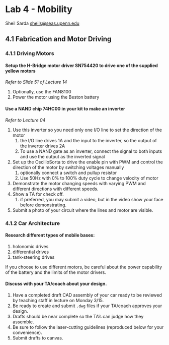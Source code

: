 # Lab 4 - Mobility

Sheil Sarda <sheils@seas.upenn.edu>

## 4.1 Fabrication and Motor Driving

### 4.1.1 Driving Motors

#### Setup the H-Bridge motor driver SN754420 to drive one of the supplied yellow motors 

*Refer to Slide 51 of Lecture 14*

1. Optionally, use the FAN8100
1. Power the motor using the Beston battery

#### Use a NAND chip 74HC00 in your kit to make an inverter 

*Refer to Lecture 04*

1. Use this inverter so you need only one I/O line to set the direction of the motor 
	1. the I/O line drives 1A and the input to the inverter, so the output of the 
		inverter drives 2A 
    1. To use a NAND gate as an inverter, connect the signal to both inputs and use
        the output as the inverted signal
1. Set up the OscilloSorta to drive the enable pin with PWM and control the 
direction of the motor by switching voltages manually 
	1. optionally connect a switch and pullup resistor
    1. Use 50Hz with 0% to 100% duty cycle to change velocity of motor
1. Demonstrate the motor changing speeds with varying PWM and different directions
with different speeds. 
1. Show a TA for check off. 
	1. if preferred, you may submit a video, but in the video show your face before 
		demonstrating. 
1. Submit a photo of your
circuit where the lines and motor are visible.

### 4.1.2 Car Architecture

#### Research different types of mobile bases: 

1. holonomic drives
1. differential drives
1. tank-steering drives

If you choose to use different motors, be careful about the power
capability of the battery and the limits of the motor drivers. 

#### Discuss with your TA/coach about your design. 

1. Have a completed draft CAD assembly of your car ready to be reviewed
by teaching staff in lecture on Monday 3/15. 
1. Be ready to create and submit `.dwg` files if your
TA/coach approves your design. 
1. Drafts should be near complete so the TA’s can judge how
they assemble. 
1. Be sure to follow the laser-cutting guidelines (reproduced below for your
convenience). 
1. ​Submit drafts to canvas.
